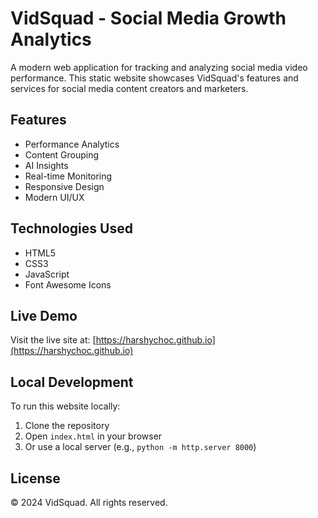 # VidSquad - Social Media Growth Analytics

A modern web application for tracking and analyzing social media video performance. This static website showcases VidSquad's features and services for social media content creators and marketers.

## Features

- Performance Analytics
- Content Grouping
- AI Insights
- Real-time Monitoring
- Responsive Design
- Modern UI/UX

## Technologies Used

- HTML5
- CSS3
- JavaScript
- Font Awesome Icons

## Live Demo

Visit the live site at: [https://harshychoc.github.io](https://harshychoc.github.io)

## Local Development

To run this website locally:

1. Clone the repository
2. Open `index.html` in your browser
3. Or use a local server (e.g., `python -m http.server 8000`)

## License

© 2024 VidSquad. All rights reserved. 